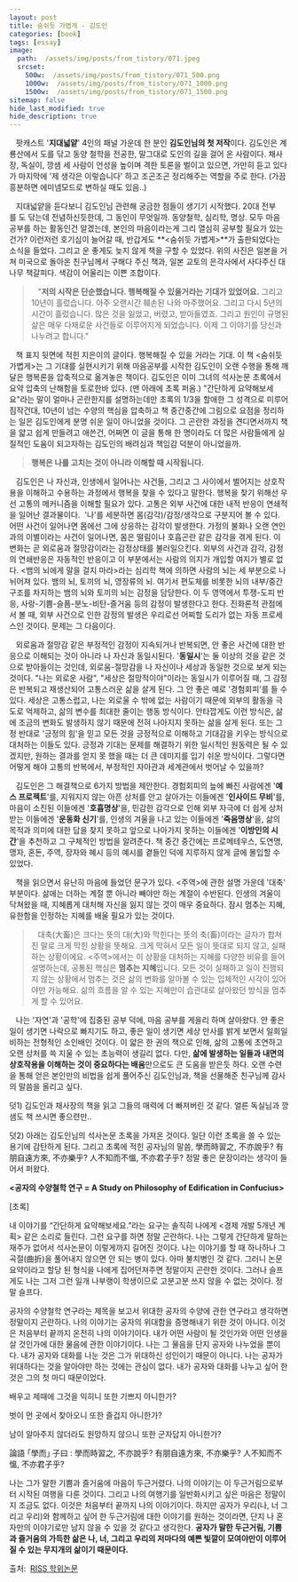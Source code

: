 ```yaml
---
layout: post
title: 숨쉬듯 가볍게 - 김도인
categories: [book]
tags: [essay]
image:
  path:  /assets/img/posts/from_tistory/071.jpeg
  srcset:
    500w:  /assets/img/posts/from_tistory/071_500.png
    1000w:  /assets/img/posts/from_tistory/071_1000.png
    1500w:  /assets/img/posts/from_tistory/071_1500.png
sitemap: false
hide_last_modified: true
hide_description: true
---
```


  




   팟캐스트 '**지대넓얕**' 4인의 패널 가운데 한 분인 **김도인님의 첫 저작**이다. 김도인은 계룡산에서 도를 닦고 동양 철학을 전공한, 말그대로 도인의 길을 걸어 온 사람이다. 채사장, 독실이, 깡샘 세 사람이 언성을 높이며 격한 토론을 벌이고 있으면, 가만히 듣고 있다가 마지막에 '제 생각은 이렇습니다' 하고 조곤조곤 정리해주는 역할을 주로 한다. (가끔 흥분하면 에미넴모드로 변하실 때도 있음..) 

  


   지대넓얕을 듣다보니 김도인님 관련해 궁금한 점들이 생기기 시작했다. 20대 전부를 도 닦는데 전념하신듯한데, 그 동인이 무엇일까. 동양철학, 심리학, 명상. 모두 마음 공부를 하는 활동인건 알겠는데, 본인의 마음이라는게 그리 열심히 공부할 필요가 있는건가? 이런저런 호기심이 늘어갈 때, 반갑게도 **<숨쉬듯 가볍게\>**가 출판되었다는 소식을 들었다. 그리고 운 좋게도 늦지 않게 책을 구할 수 있었다. 위의 사진은 일본을 거쳐 미국으로 돌아온 친구님께서 구해다 주신 책과, 일본 교토의 은각사에서 사다주신 대나무 책갈피다. 색감이 어울리는 이쁜 조합이다.

  


>   "**저의 시작은 단순했습니다. 행복해질 수 있을거라는 기대가 있었어요.** 그리고 10년이 흘렀습니다. 아주 오랜시간 훼손된 나와 마주했어요. 그리고 다시 5년의 시간이 흘렀습니다. 많은 것을 잃었고, 버렸고, 받아들였죠. 그리고 원인이 규명된 삶은 매우 다채로운 사건들로 이루어지게 되었습니다. 이제 그 이야기를 당신과 나누려고 합니다."

  


   책 표지 뒷면에 적힌 지은이의 글이다. 행복해질 수 있을 거라는 기대. 이 책 <숨쉬듯 가볍게\>는 그 기대를 실현시키기 위해 마음공부를 시작한 김도인이 오랜 수행을 통해 깨달은 행복론을 압축적으로 옮겨놓은 책이다. 김도인은 이미 그녀의 석사논문 초록에서 요약 압축의 난해함을 토로한바 있다. (맨 아래에 초록 퍼옴.) "간단하게 요약해보세요"라는 말이 얼마나 곤란한지를 설명하는데만 초록의 1/3을 할애한 그 성격으로 미루어 짐작건대, 10년이 넘는 수양의 핵심을 압축하고 책 중간중간에 그림으로 요점을 정리하는 일은 김도인에게 분명 쉬운 일이 아니었을 것이다. 그 곤란한 과정을 견디면서까지 책을 얇고 쉽게 만들려고 애쓴건, 어쩌면 이 글을 통해 한 명이라도 더 많은 사람들에게 실질적인 도움이 되고자하는 김도인의 배려심과 책임감 덕분이 아니었을까.

  


> **행복은 나를 고치는 것이 아니라 이해할 때 시작됩니다.**

  
   김도인은 나 자신과, 인생에서 일어나는 사건들, 그리고 그 사이에서 벌어지는 상호작용을 이해하고 수용하는 과정에서 행복을 찾을 수 있다고 말한다. 행복을 찾기 위해선 우선 고통의 메커니즘을 이해할 필요가 있다. 고통은 외부 사건에 대한 내적 반응이 연쇄적을 일어난 결과물이다.  '나'를 세분하면 몸(감각)/감정/생각으로 구분지어 볼 수 있다. 어떤 사건이 일어나면 몸에선 그에 상응하는 감각이 발생한다. 가정의 불화나 오랜 연인과의 이별이라는 사건이 일어나면, 몸은 떨림이나 호흡곤란 같은 감각을 겪게 된다. 이 변화는 곧 외로움과 절망감이라는 감정상태를 불러일으킨다. 외부의 사건과 감각, 감정의 연쇄반응은 자동적인 반응이고 이 부분에서는 사람의 의지가 개입할 여지가 별로 없다. <뱀의 뇌에게 말을 걸지 마라\>라는 심리학 책에 의하면 사람의 뇌는 세 부분으로 나뉘어져 있다. 뱀의 뇌, 토끼의 뇌, 영장류의 뇌. 여기서 편도체를 비롯한 뇌의 내부/중간 구조를 차지하는 뱀의 뇌와 토끼의 뇌는 감정을 담당한다. 이 두 영역에서 투쟁-도피 반응, 사랑-기쁨-슬픔-분노-비탄-즐거움 등의 감정이 발생한다고 한다. 진화론적 관점에서 볼 때, 외부 사건으로 인한 감정의 발생은 우리로선 어찌할 도리가 없는 자동 프로세스인 것이다. 문제는 그 다음이다. 

  


   외로움과 절망감 같은 부정적인 감정이 지속되거나 반복되면, 안 좋은 사건에 대한 반응으로 이해되는 것이 아니라 나 자신과 동일시된다. '**동일시**'는 둘 이상의 것을 같은 것으로 받아들이는 것인데, 외로움-절망감을 나 자신이나 세상과 동일한 것으로 보게 되는 것이다. "나는 외로운 사람", "세상은 절망적이야"이라는 동일시가 이루어질 때, 그 감정은 반복되고 재생산되어 고통스러운 삶을 살게 된다. 그 안 좋은 예로 '경험회피'를 들 수 있다. 세상은 고통스럽고, 나는 외로울 수 밖에 없는 사람이기 때문에 외부의 활동을 극도로 억제하고, 삶의 변수를 최대한 줄이는 행동 방식이다. 안타깝게도 이런 방식은, 삶에 조금의 변화도 발생하지 않기 때문에 전혀 나아지지 못하는 삶을 살게 된다. 또는 그 정 반대로 '긍정의 힘'을 믿고 모든 것을 긍정적으로 이해하고 기대감을 키우는 방식으로 대처하는 이들도 있다. 긍정과 기대는 문제를 해결하기 위한 일시적인 원동력은 될 수 있겠지만, 원하는 결과를 얻지 못 했을 때는 더 큰 데미지를 입기 쉬운 방식이다. 그렇다면 어떻게 해야 고통의 반복에서, 부정적인 자아관과 세계관에서 벗어날 수 있을까?

  


   김도인은 그 해결책으로 6가지 방법을 제안한다. 경험회피의 늪에 빠진 사람에겐 '**예스 프로젝트**'를, 지워지지 않는 아픈 상처를 안고 살아가는 이들에겐 '**인사이드 무비**'를, 마음이 소진된 이들에겐 '**호흡명상**'을, 민감한 감각으로 인해 외부 자극에 더 쉽게 상처 받는 이들에겐 '**운동화 신기**'를, 인생의 겨울을 나고 있는 이들에겐 '**죽음명상**'을, 삶의 목적과 의미에 대한 답을 찾지 못하고 앞으로 나아가지 못하는 이들에겐 '**이방인의 시간**'을 추천하고 그 구체적인 방법을 알려준다. 책 중간 중간에는 프로메테우스, 도연명, 맹자, 혼돈, 주역, 장자와 혜시 등의 예시를 곁들인 덕에 지루하지 않게 글에 몰입할 수 있었다.

  


   책을 읽으면서 유난히 마음에 들었던 문구가 있다. <주역\>에 관한 설명 가운데 '대축' 부분이다. 삶에는 더하는 계절 뿐 아니라 빼야만 하는 계절이 수반된다. 인생의 겨울이 닥쳐왔을 때, 지혜롭게 대처해 자신을 잃지 않는 것이 매우 중요하다. 잠시 멈추는 지혜, 유한함을 인정하는 지혜를 배울 필요가 있는 것이다. 

  


>   대축(大畜)은 크다는 뜻의 대(大)와 막힌다는 뜻의 축(畜)이라는 글자가 합쳐진 말로 크게 막힌 상황을 뜻해요. 크게 막혀서 모든 일이 뜻대로 되지 않고, 실패하는 상황이에요. <주역\>에서는 이 상황을 대처하는 지혜를 다양한 비유를 들어 설명하는데, 공통된 핵심은 **멈추는 지혜**입니다. 모든 것이 실패하고 일이 진행되지 않는 상황에서 멈추는 것은 삶의 변화를 알아볼 수 있는 입체적인 시각이 있어야만 가능해요. 삶의 흐름을 알 수 있는 지혜만이 습관대로 살아왔던 방식을 멈추게 할 수 있어요.  

  


   나는 '자연'과 '공학'에 집중된 공부 덕에, 마음 공부를 게을리 하며 살아왔다. 안 좋은 일이 생기면 나락으로 빠지기도 하고, 좋은 일이 생기면 세상 만사를 밝게 보면서 일희일비하는 전형적인 소인배인 것이다. 이 얇은 한 권의 책으로 인해, 삶의 고통에 초연하고 오랜 상처를 쓱 지울 수 있는 초능력이 생길리 없다. 다만, **삶에 발생하는 일들과 내면의 상호작용을 이해하는 것이 중요하다는 배움**만으로도 큰 도움을 받은듯 하다. 오랜 수련을 통해 얻은 본인만의 비법을 쉽게 풀어주신 김도인님과, 책을 선물해준 친구님께 감사의 말씀을 올리고 싶다. 

  


  


덧1) 김도인과 채사장의 책을 읽고 그들의 매력에 더 빠져버린 것 같다. 얼른 독실님과 깡샘도 책 쓰시면 좋으련만..  

덧2) 아래는 김도인님의 석사논문 초록을 가져온 것이다. 일단 이런 초록을 쓸 수 있는 용기에 감탄하게 된다. 그리고 초록에 적힌 공자님의 말씀, 學而時習之, 不亦說乎? 有朋自遠方來, 不亦樂乎? 人不知而不慍, 不亦君子乎? 정말 좋은 문장이라는 생각이 들어서 퍼왔다. 

  


  


  


**<공자의 수양철학 연구 = A Study on Philosophy of Edification in Confucius\>**

  


[초록]

  


내 이야기를 “간단하게 요약해보세요.”라는 요구는 솔직히 나에게 <경제 개발 5개년 계획\> 같은 소리로 들린다. 그런 요구를 하면 정말 곤란하다. 나는 그렇게 간단하게 말하는 재주가 없어서 석사논문이 이렇게까지 길어진 것이다. 나는 이야기를 할 때 하나하나 그 곡절(曲折)을 풀어내지 않으면 안 되는 병이 있다. 아마 불치병인 것 같다. 그러니 논문요약이라고 할당 된 형식을 나에게 집어던져주면 정말이지 곤란한 것이다. 그러나 슬프게도 나는 그저 그런 일개 나부랭이 학생이므로 고분고분 쓰지 않을 수 없는 것이다. 정말 슬프다. 

공자의 수양철학 연구라는 제목을 보고서 위대한 공자의 수양에 관한 연구라고 생각하면 정말이지 곤란하다. 나의 이야기는 공자의 위대함을 증명해내기 위한 것이 아니다. 이것은 처음부터 끝까지 온전히 나의 이야기이다. 내가 어떤 사람이 될 것인가와 어떤 인생을 살 것인가에 대한 물음에 관한 이야기이다. 나는 그 물음을 단지 공자와 나누었을 뿐이다. 내가 공자와 대화를 나눈 것은 그가 위대하신 성인이기 때문이 아니다. 나는 공자가 위대하다는 것을 알아야만 하는 것에는 관심이 없다. 내가 공자와 대화를 나누고 싶어 한 것은 그의 첫 마디 때문이었다. 

  


배우고 제때에 그것을 익히니 또한 기쁘지 아니한가?

벗이 먼 곳에서 찾아오니 또한 즐겁지 아니한가?

남이 알아주지 않더라도 원망하지 않으니 또한 군자답지 아니한가? 

論語 ｢學而｣ 子曰 : 學而時習之, 不亦說乎? 有朋自遠方來, 不亦樂乎? 人不知而不慍, 不亦君子乎? 

  


나는 그가 말한 기쁨과 즐거움에 마음이 두근거렸다. 나의 이야기는 이 두근거림으로부터 시작된 여행을 다룬 것이다. 그리고 나의 여행기를 일반화시키고 싶은 마음은 정말이지 조금도 없다. 이것은 처음부터 끝까지 나의 이야기이다. 하지만 공자가 우리(나, 너 그리고 우리)와 함께하고 싶어 한 두근거림에 대한 이야기를 원하는 것이라면, 단지 나 혼자만의 이야기로만 남지 않을 수 있을 것 같다고 생각한다. **공자가 말한 두근거림, 기쁨과 즐거움의 가득한 삶은 나, 너, 그리고 우리의 저마다의 예쁜 빛깔이 모여야만이 이루어질 수 있는 무지개의 삶이기 때문이다.**

  


출처:  [RISS 학위논문](http://m.riss.kr/search/detail/DetailView.do?p_mat_type=be54d9b8bc7cdb09&control_no=9669085a3c90240dffe0bdc3ef48d419)

  


  


